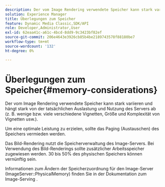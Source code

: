 ```yaml
---
description: Der vom Image Rendering verwendete Speicher kann stark variieren und hängt stark von der tatsächlichen Auslastung und Nutzung des Servers ab (z. B. wenige bzw. viele verschiedene Vignetten, Größe und Komplexität von Vignetten usw.).
solution: Experience Manager
title: Überlegungen zum Speicher
feature: Dynamic Media Classic,SDK/API
role: Developer,Administrator,User
exl-id: 62eaa41c-a61c-4bcd-8dd9-9c3423bf82ef
source-git-commit: 206e4643e3926cb85b4be2189743578f88180be7
workflow-type: tm+mt
source-wordcount: '132'
ht-degree: 0%

---
```


# Überlegungen zum Speicher{#memory-considerations}

Der vom Image Rendering verwendete Speicher kann stark variieren und hängt stark von der tatsächlichen Auslastung und Nutzung des Servers ab (z. B. wenige bzw. viele verschiedene Vignetten, Größe und Komplexität von Vignetten usw.).

Um eine optimale Leistung zu erzielen, sollte das Paging (Austauschen) des Speichers vermieden werden.

Das Bild-Rendering nutzt die Speicherverwaltung des Image-Servers. Bei Verwendung des Bild-Renderings sollte zusätzlicher Arbeitsspeicher zugewiesen werden. 30 bis 50% des physischen Speichers können vernünftig sein.

Informationen zum Ändern der Speicherzuordnung für den Image-Server (ImageServer::PhysicalMemory) finden Sie in der Dokumentation zum Image-Serving .
